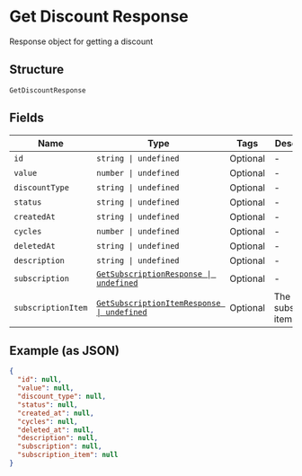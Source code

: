 
# Get Discount Response

Response object for getting a discount

## Structure

`GetDiscountResponse`

## Fields

| Name | Type | Tags | Description |
|  --- | --- | --- | --- |
| `id` | `string \| undefined` | Optional | - |
| `value` | `number \| undefined` | Optional | - |
| `discountType` | `string \| undefined` | Optional | - |
| `status` | `string \| undefined` | Optional | - |
| `createdAt` | `string \| undefined` | Optional | - |
| `cycles` | `number \| undefined` | Optional | - |
| `deletedAt` | `string \| undefined` | Optional | - |
| `description` | `string \| undefined` | Optional | - |
| `subscription` | [`GetSubscriptionResponse \| undefined`](../../doc/models/get-subscription-response.md) | Optional | - |
| `subscriptionItem` | [`GetSubscriptionItemResponse \| undefined`](../../doc/models/get-subscription-item-response.md) | Optional | The subscription item |

## Example (as JSON)

```json
{
  "id": null,
  "value": null,
  "discount_type": null,
  "status": null,
  "created_at": null,
  "cycles": null,
  "deleted_at": null,
  "description": null,
  "subscription": null,
  "subscription_item": null
}
```

